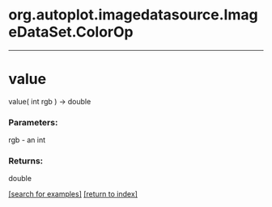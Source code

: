 # org.autoplot.imagedatasource.ImageDataSet.ColorOp



***
<a name="value"></a>
# value
value( int rgb ) &rarr; double



### Parameters:
rgb - an int

### Returns:
double


<a href="https://github.com/autoplot/dev/search?q=value&unscoped_q=value">[search for examples]</a>
<a href="https://github.com/autoplot/documentation/blob/master/javadoc/index-all.md">[return to index]</a>

